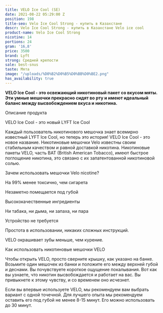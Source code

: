 ```yaml
---
title: VELO Ice Cool (SE)
date: 2021-08-22 05:29:00 Z
position: 198
title-seo: Velo Ice Cool Strong - купить в Казахстане
descr: Velo Ice Cool Strong - купить в Казахстане Velo ice cool
product-name: Velo Ice Cool Strong
nicotine: 14
portions: 24
gram: '16,8'
price: 3500
brand: Lyft
strong: Средней крепости
sale: best-snus
taste: Мята
image: "/uploads/%D0%B2%D0%B5%D0%BB%D0%BE2.png"
has_availability: true
---
```


**VELO Ice Cool - это освежающий никотиновый пакет со вкусом мяты. Эти умные мешочки прекрасно сидят во рту и имеют идеальный баланс между высвобождением вкуса и никотина.**

Описание продукта

VELO Ice Cool - это новый LYFT Ice Cool

Каждый пользователь никотинового мешочка знает всемирно известный LYFT Ice Cool, но теперь это история! VELO Ice Cool - это новое название. Никотиновые мешочки Velo известны своим стабильным качеством и равной доставкой никотина. Никотиновые пакеты VELO, часть BAT (British American Tobacco), имеют быстрое поглощение никотина, это связано с их запатентованной никотиновой солью.

Зачем использовать мешочки Velo nicotine?

На 99% менее токсично, чем сигарета

Незаметно помещается под губой

Высококачественные ингредиенты

Ни табака, ни дыма, ни запаха, ни пара

Устройство не требуется

Простота в использовании, никаких сложных инструкций.

VELO окрашивает зубы меньше, чем курение.

Как использовать никотиновые мешочки VELO

Чтобы открыть VELO, просто сверните крышку, как указано на банке. Возьмите один мешочек из банки и положите его между верхней губой и деснами. Вы почувствуете короткое ощущение покалывания. Вот как вы узнаете, что никотин высвобождается и работает на вас. Вы привыкнете к этому чувству, и со временем оно исчезнет.

Если вы впервые используете VELO, мы рекомендуем вам выбрать вариант с одной точечной. Для лучшего опыта мы рекомендуем оставить его под губой не менее 8-15 минут. Его можно использовать до 30 минут.